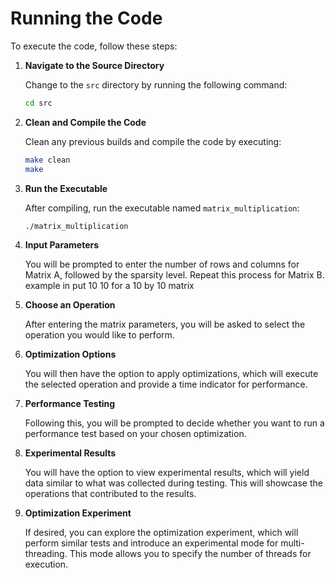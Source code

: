 # Running the Code

To execute the code, follow these steps:

1. **Navigate to the Source Directory**

   Change to the `src` directory by running the following command:

   ```bash
   cd src
   ```

2. **Clean and Compile the Code**

   Clean any previous builds and compile the code by executing:

   ```bash
   make clean
   make
   ```

3. **Run the Executable**

   After compiling, run the executable named `matrix_multiplication`:

   ```bash
   ./matrix_multiplication
   ```

4. **Input Parameters**

   You will be prompted to enter the number of rows and columns for Matrix A, followed by the sparsity level. Repeat this process for Matrix B.
   example in put 10 10 for a 10 by 10 matrix

5. **Choose an Operation**

   After entering the matrix parameters, you will be asked to select the operation you would like to perform.

6. **Optimization Options**

   You will then have the option to apply optimizations, which will execute the selected operation and provide a time indicator for performance.

7. **Performance Testing**

   Following this, you will be prompted to decide whether you want to run a performance test based on your chosen optimization.

8. **Experimental Results**

   You will have the option to view experimental results, which will yield data similar to what was collected during testing. This will showcase the operations that contributed to the results.

9. **Optimization Experiment**

   If desired, you can explore the optimization experiment, which will perform similar tests and introduce an experimental mode for multi-threading. This mode allows you to specify the number of threads for execution.
